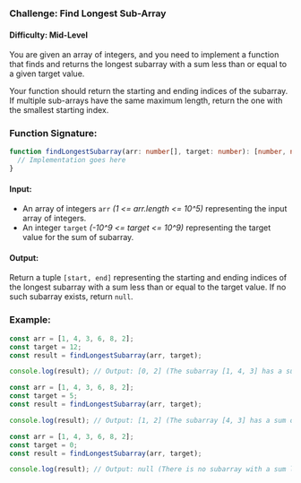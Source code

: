 ### Challenge: Find Longest Sub-Array

#### Difficulty: Mid-Level


You are given an array of integers, and you need to implement a function that finds and returns the longest subarray
with a sum less than or equal to a given target value.

Your function should return the starting and ending indices of the subarray. If multiple sub-arrays have the same
maximum length, return the one with the smallest starting index.

### Function Signature:

```typescript
function findLongestSubarray(arr: number[], target: number): [number, number] | null {
  // Implementation goes here
}
```

#### Input:

* An array of integers `arr` *(1 <= arr.length <= 10^5)* representing the input array of integers.
* An integer `target` *(-10^9 <= target <= 10^9)* representing the target value for the sum of subarray.

#### Output:
Return a tuple `[start, end]` representing the starting and ending indices of the longest subarray with a sum less than or
equal to the target value. If no such subarray exists, return `null`.


### Example: 

```typescript
const arr = [1, 4, 3, 6, 8, 2];
const target = 12;
const result = findLongestSubarray(arr, target);

console.log(result); // Output: [0, 2] (The subarray [1, 4, 3] has a sum of 8, which is less than the target value of 12, and it is the longest subarray with a sum less than or equal to the target value.)

```

```typescript
const arr = [1, 4, 3, 6, 8, 2];
const target = 5;
const result = findLongestSubarray(arr, target);

console.log(result); // Output: [1, 2] (The subarray [4, 3] has a sum of 7, which is less than the target value of 5, and it is the longest subarray with a sum less than or equal to the target value.)

```

```typescript
const arr = [1, 4, 3, 6, 8, 2];
const target = 0;
const result = findLongestSubarray(arr, target);

console.log(result); // Output: null (There is no subarray with a sum less than or equal to the target value of 0.)

```

